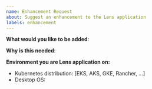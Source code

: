 ```yaml
---
name: Enhancement Request
about: Suggest an enhancement to the Lens application
labels: enhancement
---
```

<!-- Please only use this template for submitting enhancement requests -->
<!--
    Check already existing enhancement request on this list: https://github.com/kontena/lens/issues?q=is%3Aissue+is%3Aopen+label%3Aenhancement
    If similar request already exists, please add comments on the existing issue.
-->

**What would you like to be added**:


**Why is this needed**:


**Environment you are Lens application on:**

- Kubernetes distribution: [EKS, AKS, GKE, Rancher, ...]
- Desktop OS: <the OS Lens app runs on in your case>

